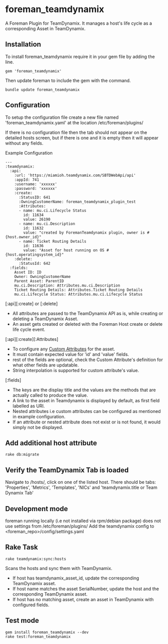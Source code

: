 # foreman_teamdynamix
A Foreman Plugin for TeamDynamix. It manages a host's life cycle as a corresponding Asset in TeamDynamix.

## Installation

To install foreman_teamdynamix require it in your gem file by adding the line.
```
gem 'foreman_teamdynamix'
```
Then update foreman to include the gem with the command.
```
bundle update foreman_teamdynamix
```

## Configuration
To setup the configuration file create a new file named 'foreman_teamdynamix.yaml' at the location /etc/foreman/plugins/

If there is no configuration file then the tab should not appear on the detailed hosts screen, but if there is one and it is empty then it will appear without any fields.

Example Configuration

```
---
:teamdynamix:
  :api:
    :url: 'https://miamioh.teamdynamix.com/SBTDWebApi/api'
    :appId: 741
    :username: 'xxxxxx'
    :password: 'xxxxxx'
    :create:
      :StatusID: 641
      :OwningCustomerName: foreman_teamdynamix_plugin_test
      :Attributes:
      - name: mu.ci.Lifecycle Status
        id: 11634
        value: 26190
      - name: mu.ci.Description
        id: 11632
        value: "created by ForemanTeamdynamix plugin, owner is #{host.owner_id}"
      - name: Ticket Routing Details
        id: 11636
        value: "Asset for host running on OS #{host.operatingsystem_id}"
    :delete:
      :StatusId: 642
  :fields:
    Asset ID: ID
    Owner: OwningCustomerName
    Parent Asset: ParentID
    mu.ci.Description: Attributes.mu.ci.Description
    Ticket Routing Details: Attributes.Ticket Routing Details
    mu.ci.Lifecycle Status: Attributes.mu.ci.Lifecycle Status
```
[:api][:create] or [:delete]
* All attributes are passed to the TeamDynamix API as is, while creating or deleting a TeamDynamix Asset.
* An asset gets created or deleted with the Foreman Host create or delete life cycle event.

[:api][:create][:Attributes]
* To configure any [Custom Attributes](https://api.teamdynamix.com/TDWebApi/Home/type/TeamDynamix.Api.CustomAttributes.CustomAttribute) for the asset.
* It must contain expected value for 'id' and 'value' fields.
* rest of the fields are optional, check the Custom Attribute's definition for what other fields are updatable.
* String interpolation is supported for custom attribute's value.

[:fields]
* The keys are the display title and the values are the methods that are actually called to produce the value.
* A link to the asset in Teamdynamix is displayed by default, as first field labelled as URI.
* Nested attributes i.e custom attributes can be configured as mentioned in example configuration.
* If an attribute or nested attribute does not exist or is not found, it would simply not be displayed.

## Add additional host attribute
```
rake db:migrate
```

## Verify the TeamDynamix Tab is loaded
Navigate to /hosts/, click on one of the listed host. There should be tabs: 'Properties', 'Metrics', 'Templates', 'NICs' and 'teamdynamix.title or Team Dynamix Tab'

## Development mode
foreman running locally (i.e not installed via rpm/debian package) does not use settings from /etc/foreman/plugins/
Add the teamdynamix config to <foreman_repo>/config/settings.yaml

## Rake Task
```
rake teamdynamix:sync:hosts
```
Scans the hosts and sync them with TeamDynamix.
* If host has teamdynamix_asset_id, update the corresponding TeamDynamix asset.
* If host name matches the asset SerialNumber, update the host and the corresponding TeamDynamix asset.
* If host has no matching asset, create an asset in TeamDynamix with configured fields.

## Test mode
```
gem install foreman_teamdynamix --dev
rake test:foreman_teamdynamix
```
